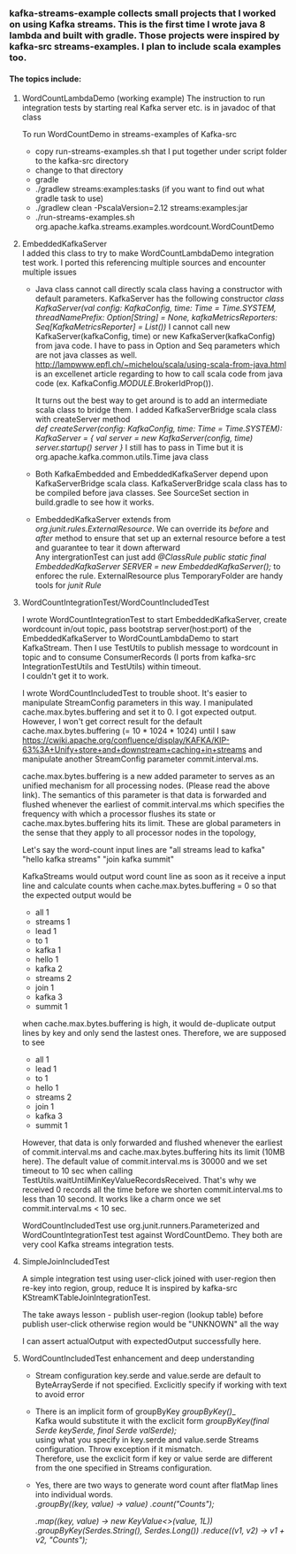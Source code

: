 ### kafka-streams-example collects small projects that I worked on using Kafka streams.  This is the first time I wrote java 8 lambda and built with gradle.  Those projects were inspired by kafka-src streams-examples.  I plan to include scala examples too.
#### The topics include:
   1. WordCountLambdaDemo (working example)
      The instruction to run integration tests by starting real Kafka server etc. is in javadoc of that class
       
      To run WordCountDemo in streams-examples of Kafka-src 
      
        - copy run-streams-examples.sh that I put together under script folder to the kafka-src directory
        - change to that directory 
        - gradle
        - ./gradlew streams:examples:tasks (if you want to find out what gradle task to use)
        - ./gradlew clean -PscalaVersion=2.12 streams:examples:jar
        - ./run-streams-examples.sh org.apache.kafka.streams.examples.wordcount.WordCountDemo
            
   2. EmbeddedKafkaServer   
      I added this class to try to make WordCountLambdaDemo integration test work.  I ported this referencing multiple 
      sources and encounter multiple issues
      
      *  Java class cannot call directly scala class having a constructor with default parameters.  KafkaServer 
         has the following constructor
           _class KafkaServer(val config: KafkaConfig, time: Time = Time.SYSTEM, threadNamePrefix: 
             Option[String] = None, kafkaMetricsReporters: Seq[KafkaMetricsReporter] = List())_
         I cannot call new KafkaServer(kafkaConfig, time) or new KafkaServer(kafkaConfig) from java code.
         I have to pass in Option and Seq parameters which are not java classes as well.  
         http://lampwww.epfl.ch/~michelou/scala/using-scala-from-java.html is an excellenet article regarding to 
         how to call scala code from java code (ex. KafkaConfig$.MODULE$.BrokerIdProp()).  
         
         It turns out the best way to get around is to add an intermediate scala class to bridge them.  I added
         KafkaServerBridge scala class with createServer method     
           _def createServer(config: KafkaConfig, time: Time = Time.SYSTEM): KafkaServer = {
             val server = new KafkaServer(config, time)
             server.startup()
             server
            }_
         I still has to pass in Time but it is org.apache.kafka.common.utils.Time java class   
       * Both KafkaEmbedded and EmbeddedKafkaServer depend upon KafkaServerBridge scala class.  KafkaServerBridge 
         scala class has to be compiled before java classes. See SourceSet section in build.gradle to see how it works.
             
       *  EmbeddedKafkaServer extends from _org.junit.rules.ExternalResource_.  We can override its _before_ and _after_ 
          method to ensure that set up an external resource before a test and guarantee to tear it down afterward   
          Any intergrationTest can just add
          _@ClassRule
              public static final EmbeddedKafkaServer SERVER = new EmbeddedKafkaServer();_
          to enforec the rule. ExternalResource plus TemporaryFolder are handy tools for _junit Rule_    
          
   3.  WordCountIntegrationTest/WordCountIncludedTest
   
       I wrote WordCountIntegrationTest to start EmbeddedKafkaServer, create wordcount in/out topic, pass bootstrap
       server(host:port) of the EmbeddedKafkaServer to WordCountLambdaDemo to start KafkaStream.  Then I use
       TestUtils to publish message to wordcount in topic and to consume ConsumerRecords 
       (I ports from kafka-src IntegrationTestUtils and TestUtils) within timeout.  
       I couldn't get it to work.
        
       I wrote WordCountIncludedTest to trouble shoot.  It's easier to manipulate StreamConfig parameters in
       this way.  I manipulated cache.max.bytes.buffering and set it to 0.  I got expected output.   
       However, I won't get correct result for the default cache.max.bytes.buffering (= 10 * 1024 * 1024) until I saw 
       https://cwiki.apache.org/confluence/display/KAFKA/KIP-63%3A+Unify+store+and+downstream+caching+in+streams 
       and manipulate another StreamConfig parameter commit.interval.ms. 
       
       cache.max.bytes.buffering is a new added parameter to serves as an unified mechanism for all processing nodes.
       (Please read the above link). The semantics of this parameter is that data is forwarded and flushed whenever 
       the earliest of commit.interval.ms which specifies the frequency with which a processor flushes its state or 
       cache.max.bytes.buffering hits its limit. These are global parameters in the sense that they apply to all 
       processor nodes in the topology,
       
       Let's say the word-count input lines are
       "all streams lead to kafka"
       "hello kafka streams"
       "join kafka summit"
       
       KafkaStreams would output word count line as soon as it receive a input line and calculate counts 
       when cache.max.bytes.buffering = 0 so that the expected output would be
       - all 1
       - streams 1
       - lead 1
       - to	1
       - kafka 1
       - hello 1
       - kafka 2
       - streams 2
       - join 1
       - kafka 3
       - summit	1
       
       when cache.max.bytes.buffering is high, it would de-duplicate output lines by key and only send the lastest 
       ones.  Therefore,  we are supposed to see
       - all 1
       - lead 1
       - to	1
       - hello 1
       - streams 2
       - join 1
       - kafka	3
       - summit	1
       
       However, that data is only forwarded and flushed whenever the earliest of commit.interval.ms and 
       cache.max.bytes.buffering hits its limit (10MB here).  The default value of commit.interval.ms is 30000 and
       we set timeout to 10 sec when calling TestUtils.waitUntilMinKeyValueRecordsReceived. That's why we received 
       0 records all the time before we shorten commit.interval.ms to less than 10 second. It works like a charm 
       once we set commit.interval.ms < 10 sec.
         
       WordCountIncludedTest use org.junit.runners.Parameterized and WordCountIntegrationTest test against 
       WordCountDemo. They both are very cool Kafka streams integration tests.       
       
   4.  SimpleJoinIncludedTest
   
       A simple integration test using user-click joined with user-region then re-key into region, group, reduce
       It is inspired by kafka-src KStreamKTableJoinIntegrationTest.
       
       The take aways lesson - publish user-region (lookup table) before publish user-click otherwise 
       region would be "UNKNOWN" all the way
       
       I can assert actualOutput with expectedOutput successfully here. 
       
   5. WordCountIncludedTest enhancement and deep understanding       
       * Stream configuration key.serde and value.serde are default to ByteArraySerde if not specified. 
         Exclicitly specify if working with text to avoid error       
       * There is an implicit form of groupByKey
           _groupByKey()__       
         Kafka would substitute it with the exclicit form
           _groupByKey(final Serde<K> keySerde, final Serde<V> valSerde);_         
         using what you specify in key.serde and value.serde Streams configuration.  Throw exception if it mismatch.  
         Therefore, use the exclicit form if key or value serde are different from 
         the one specified in Streams configuration.         
       * Yes, there are two ways to generate word count after flatMap lines into individual words.  
           _.groupBy((key, value) -> value)
            .count("Counts");_
            
           _.map((key, value) -> new KeyValue<>(value, 1L))
            .groupByKey(Serdes.String(), Serdes.Long()) 
            .reduce((v1, v2) -> v1 + v2, "Counts");_           